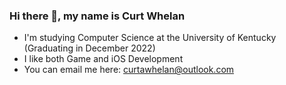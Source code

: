 ### Hi there 👋, my name is Curt Whelan

- I'm studying Computer Science at the University of Kentucky (Graduating in December 2022)
- I like both Game and iOS Development
- You can email me here: curtawhelan@outlook.com

<!--
**curtawhelan/curtawhelan** is a ✨ _special_ ✨ repository because its `README.md` (this file) appears on your GitHub profile.

Here are some ideas to get you started:

- 🔭 I’m currently working on ...
- 🌱 I’m currently learning ...
- 👯 I’m looking to collaborate on ...
- 🤔 I’m looking for help with ...
- 💬 Ask me about ...
- 📫 How to reach me: ...
- 😄 Pronouns: ...
- ⚡ Fun fact: ...
-->
